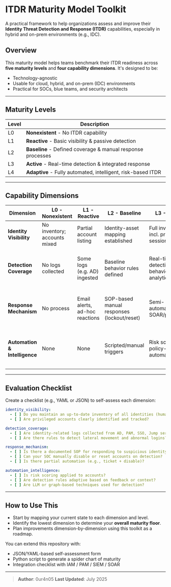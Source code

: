 # ITDR Maturity Model Toolkit

A practical framework to help organizations assess and improve their **Identity Threat Detection and Response (ITDR)** capabilities, especially in hybrid and on-prem environments (e.g., IDC).

## Overview
This maturity model helps teams benchmark their ITDR readiness across **five maturity levels** and **four capability dimensions**. It's designed to be:

- Technology-agnostic
- Usable for cloud, hybrid, and on-prem (IDC) environments
- Practical for SOCs, blue teams, and security architects

---

## Maturity Levels

| Level | Description                         |
|-------|-------------------------------------|
| L0    | **Nonexistent** - No ITDR capability |
| L1    | **Reactive** - Basic visibility & passive detection |
| L2    | **Baseline** - Defined coverage & manual response processes |
| L3    | **Active** - Real-time detection & integrated response |
| L4    | **Adaptive** - Fully automated, intelligent, risk-based ITDR

---

## Capability Dimensions

| Dimension            | L0 - Nonexistent | L1 - Reactive | L2 - Baseline | L3 - Active | L4 - Adaptive |
|----------------------|------------------|---------------|---------------|-------------|---------------|
| **Identity Visibility** | No inventory; accounts mixed | Partial account listing | Identity-asset mapping established | Full inventory incl. privileges & sessions | Dynamic, contextual identity risk profiling |
| **Detection Coverage** | No logs collected | Some logs (e.g. AD) ingested | Baseline behavior rules defined | Real-time detection + behavior analytics | Cross-domain anomaly detection, LLM/graph-powered |
| **Response Mechanism** | No process | Email alerts, ad-hoc reactions | SOP-based manual responses (lockout/reset) | Semi-automated via SOAR/playbooks | Closed-loop auto-response with risk-adaptive policy |
| **Automation & Intelligence** | None | None | Scripted/manual triggers | Risk scoring & policy-based automation | ML/graph analysis, self-learning detection engine |

---

## Evaluation Checklist

Create a checklist (e.g., YAML or JSON) to self-assess each dimension:

```yaml
identity_visibility:
  - [ ] Do you maintain an up-to-date inventory of all identities (human + machine)?
  - [ ] Are privileged accounts clearly identified and tracked?

detection_coverage:
  - [ ] Are identity-related logs collected from AD, PAM, SSO, Jump servers, etc.?
  - [ ] Are there rules to detect lateral movement and abnormal logins?

response_mechanism:
  - [ ] Is there a documented SOP for responding to suspicious identity activity?
  - [ ] Can your SOC manually disable or reset accounts on detection?
  - [ ] Is there partial automation (e.g., ticket + disable)?

automation_intelligence:
  - [ ] Is risk scoring applied to accounts?
  - [ ] Are detection rules adaptive based on feedback or context?
  - [ ] Are LLM or graph-based techniques used for detection?
```

---

## How to Use This

- Start by mapping your current state to each dimension and level.
- Identify the lowest dimension to determine your **overall maturity floor**.
- Plan improvements dimension-by-dimension using this toolkit as a roadmap.

You can extend this repository with:
- JSON/YAML-based self-assessment form
- Python script to generate a spider chart of maturity
- Integration checklist with IAM / PAM / SIEM / SOAR

---

> **Author**: 0ur4n05
> **Last Updated**: July 2025
